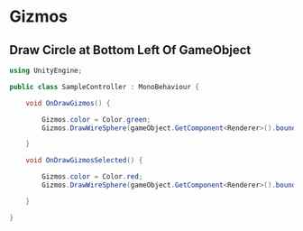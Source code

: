 # Gizmos

## Draw Circle at Bottom Left Of GameObject

```csharp
using UnityEngine;

public class SampleController : MonoBehaviour {

    void OnDrawGizmos() {

        Gizmos.color = Color.green;
        Gizmos.DrawWireSphere(gameObject.GetComponent<Renderer>().bounds.min, 1.0f);

    }

    void OnDrawGizmosSelected() {

        Gizmos.color = Color.red;
        Gizmos.DrawWireSphere(gameObject.GetComponent<Renderer>().bounds.max, 1.0f);

    }

}
```

